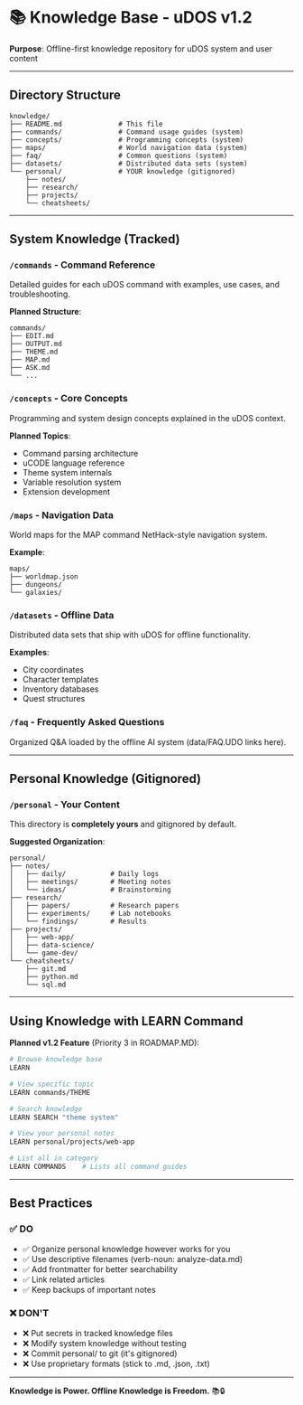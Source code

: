 # 📚 Knowledge Base - uDOS v1.2

**Purpose**: Offline-first knowledge repository for uDOS system and user content

---

## Directory Structure

```
knowledge/
├── README.md              # This file
├── commands/              # Command usage guides (system)
├── concepts/              # Programming concepts (system)
├── maps/                  # World navigation data (system)
├── faq/                   # Common questions (system)
├── datasets/              # Distributed data sets (system)
└── personal/              # YOUR knowledge (gitignored)
    ├── notes/
    ├── research/
    ├── projects/
    └── cheatsheets/
```

---

## System Knowledge (Tracked)

### `/commands` - Command Reference
Detailed guides for each uDOS command with examples, use cases, and troubleshooting.

**Planned Structure**:
```
commands/
├── EDIT.md
├── OUTPUT.md
├── THEME.md
├── MAP.md
├── ASK.md
└── ...
```

### `/concepts` - Core Concepts
Programming and system design concepts explained in the uDOS context.

**Planned Topics**:
- Command parsing architecture
- uCODE language reference
- Theme system internals
- Variable resolution system
- Extension development

### `/maps` - Navigation Data
World maps for the MAP command NetHack-style navigation system.

**Example**:
```
maps/
├── worldmap.json
├── dungeons/
└── galaxies/
```

### `/datasets` - Offline Data
Distributed data sets that ship with uDOS for offline functionality.

**Examples**:
- City coordinates
- Character templates
- Inventory databases
- Quest structures

### `/faq` - Frequently Asked Questions
Organized Q&A loaded by the offline AI system (data/FAQ.UDO links here).

---

## Personal Knowledge (Gitignored)

### `/personal` - Your Content

This directory is **completely yours** and gitignored by default.

**Suggested Organization**:

```
personal/
├── notes/
│   ├── daily/           # Daily logs
│   ├── meetings/        # Meeting notes
│   └── ideas/           # Brainstorming
├── research/
│   ├── papers/          # Research papers
│   ├── experiments/     # Lab notebooks
│   └── findings/        # Results
├── projects/
│   ├── web-app/
│   ├── data-science/
│   └── game-dev/
└── cheatsheets/
    ├── git.md
    ├── python.md
    └── sql.md
```

---

## Using Knowledge with LEARN Command

**Planned v1.2 Feature** (Priority 3 in ROADMAP.MD):

```bash
# Browse knowledge base
LEARN

# View specific topic
LEARN commands/THEME

# Search knowledge
LEARN SEARCH "theme system"

# View your personal notes
LEARN personal/projects/web-app

# List all in category
LEARN COMMANDS    # Lists all command guides
```

---

## Best Practices

### ✅ DO

- ✅ Organize personal knowledge however works for you
- ✅ Use descriptive filenames (verb-noun: analyze-data.md)
- ✅ Add frontmatter for better searchability
- ✅ Link related articles
- ✅ Keep backups of important notes

### ❌ DON'T

- ❌ Put secrets in tracked knowledge files
- ❌ Modify system knowledge without testing
- ❌ Commit personal/ to git (it's gitignored)
- ❌ Use proprietary formats (stick to .md, .json, .txt)

---

**Knowledge is Power. Offline Knowledge is Freedom.** 📚🔒
